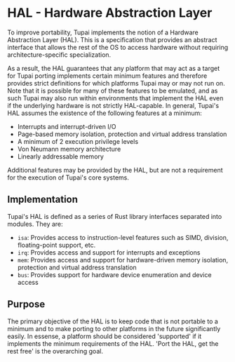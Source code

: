 # HAL - Hardware Abstraction Layer

To improve portability, Tupai implements the notion of a Hardware Abstraction Layer (HAL). This is a specification that provides an abstract interface that allows the rest of the OS to access hardware without requiring architecture-specific specialization.

As a result, the HAL guarantees that any platform that may act as a target for Tupai porting implements certain minimum features and therefore provides strict definitions for which platforms Tupai may or may not run on. Note that it is possible for many of these features to be emulated, and as such Tupai may also run within environments that implement the HAL even if the underlying hardware is not strictly HAL-capable. In general, Tupai's HAL assumes the existence of the following features at a minimum:

- Interrupts and interrupt-driven I/O
- Page-based memory isolation, protection and virtual address translation
- A minimum of 2 execution privilege levels
- Von Neumann memory architecture
- Linearly addressable memory

Additional features may be provided by the HAL, but are not a requirement for the execution of Tupai's core systems.

## Implementation

Tupai's HAL is defined as a series of Rust library interfaces separated into modules. They are:

- `isa`: Provides access to instruction-level features such as SIMD, division, floating-point support, etc.
- `irq`: Provides access and support for interrupts and exceptions
- `mem`: Provides access and support for hardware-driven memory isolation, protection and virtual address translation
- `bus`: Provides support for hardware device enumeration and device access

## Purpose

The primary objective of the HAL is to keep code that is not portable to a minimum and to make porting to other platforms in the future significantly easily. In essense, a platform should be considered 'supported' if it implements the minimum requirements of the HAL. 'Port the HAL, get the rest free' is the overarching goal.
